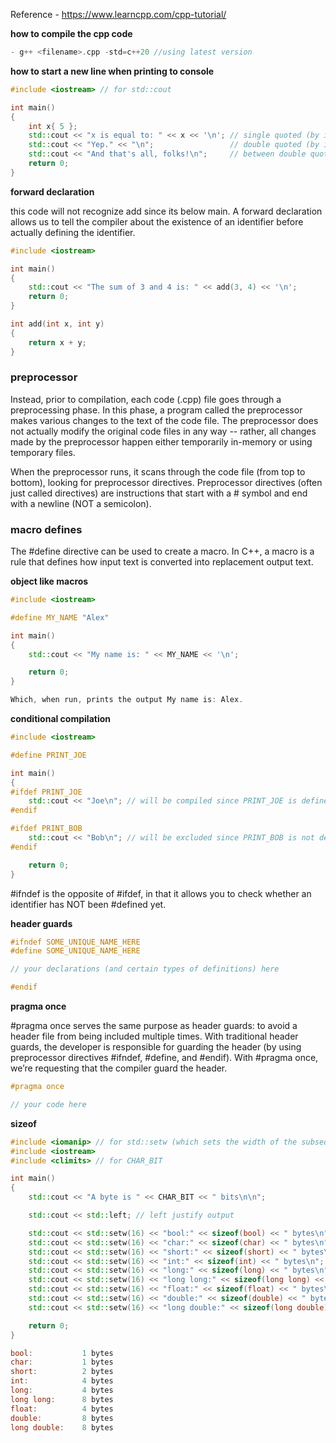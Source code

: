 Reference - https://www.learncpp.com/cpp-tutorial/

**how to compile the cpp code**

```cpp
- g++ <filename>.cpp -std=c++20 //using latest version
```

**how to start a new line when printing to console**

```cpp
#include <iostream> // for std::cout

int main()
{
    int x{ 5 };
    std::cout << "x is equal to: " << x << '\n'; // single quoted (by itself) (conventional)
    std::cout << "Yep." << "\n";                 // double quoted (by itself) (unconventional but okay)
    std::cout << "And that's all, folks!\n";     // between double quotes in existing text (conventional)
    return 0;
}
```

**forward declaration** 

this code will not recognize add since its below main. A forward declaration allows us to tell the compiler about the existence of an identifier before actually defining the identifier.

```cpp
#include <iostream>

int main()
{
    std::cout << "The sum of 3 and 4 is: " << add(3, 4) << '\n';
    return 0;
}

int add(int x, int y)
{
    return x + y;
}
```

### preprocessor

Instead, prior to compilation, each code (.cpp) file goes through a preprocessing phase. In this phase, a program called the preprocessor makes various changes to the text of the code file. The preprocessor does not actually modify the original code files in any way -- rather, all changes made by the preprocessor happen either temporarily in-memory or using temporary files.

When the preprocessor runs, it scans through the code file (from top to bottom), looking for preprocessor directives. Preprocessor directives (often just called directives) are instructions that start with a # symbol and end with a newline (NOT a semicolon). 

### macro defines

The #define directive can be used to create a macro. In C++, a macro is a rule that defines how input text is converted into replacement output text.


**object like macros**

```cpp
#include <iostream>

#define MY_NAME "Alex"

int main()
{
    std::cout << "My name is: " << MY_NAME << '\n';

    return 0;
}

Which, when run, prints the output My name is: Alex.
```

**conditional compilation**

```cpp
#include <iostream>

#define PRINT_JOE

int main()
{
#ifdef PRINT_JOE
    std::cout << "Joe\n"; // will be compiled since PRINT_JOE is defined
#endif

#ifdef PRINT_BOB
    std::cout << "Bob\n"; // will be excluded since PRINT_BOB is not defined
#endif

    return 0;
}
```

#ifndef is the opposite of #ifdef, in that it allows you to check whether an identifier has NOT been #defined yet.

**header guards**

```cpp
#ifndef SOME_UNIQUE_NAME_HERE
#define SOME_UNIQUE_NAME_HERE

// your declarations (and certain types of definitions) here

#endif
```

**pragma once**

#pragma once serves the same purpose as header guards: to avoid a header file from being included multiple times. With traditional header guards, the developer is responsible for guarding the header (by using preprocessor directives #ifndef, #define, and #endif). With #pragma once, we’re requesting that the compiler guard the header.

```cpp
#pragma once

// your code here
```

**sizeof**

```cpp
#include <iomanip> // for std::setw (which sets the width of the subsequent output)
#include <iostream>
#include <climits> // for CHAR_BIT

int main()
{
    std::cout << "A byte is " << CHAR_BIT << " bits\n\n";

    std::cout << std::left; // left justify output

    std::cout << std::setw(16) << "bool:" << sizeof(bool) << " bytes\n";
    std::cout << std::setw(16) << "char:" << sizeof(char) << " bytes\n";
    std::cout << std::setw(16) << "short:" << sizeof(short) << " bytes\n";
    std::cout << std::setw(16) << "int:" << sizeof(int) << " bytes\n";
    std::cout << std::setw(16) << "long:" << sizeof(long) << " bytes\n";
    std::cout << std::setw(16) << "long long:" << sizeof(long long) << " bytes\n";
    std::cout << std::setw(16) << "float:" << sizeof(float) << " bytes\n";
    std::cout << std::setw(16) << "double:" << sizeof(double) << " bytes\n";
    std::cout << std::setw(16) << "long double:" << sizeof(long double) << " bytes\n";

    return 0;
}

bool:           1 bytes
char:           1 bytes
short:          2 bytes
int:            4 bytes
long:           4 bytes
long long:      8 bytes
float:          4 bytes
double:         8 bytes
long double:    8 bytes
```

